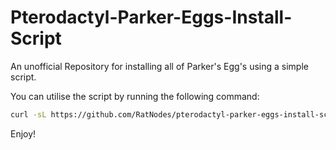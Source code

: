 # Pterodactyl-Parker-Eggs-Install-Script
An unofficial Repository for installing all of Parker's Egg's using a simple script.


You can utilise the script by running the following command:
```bash
curl -sL https://github.com/RatNodes/pterodactyl-parker-eggs-install-script/releases/latest/download/installer.sh | bash
```

Enjoy!
